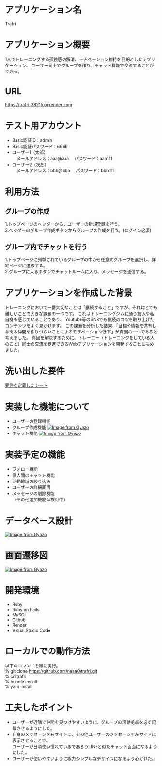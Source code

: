 # アプリケーション名
Trafri

# アプリケーション概要
1人でトレーニングする孤独感の解消、モチベーション維持を目的としたアプリケーション。
ユーザー同士でグループを作り、チャット機能で交流することができる。

# URL
https://trafri-38215.onrender.com

# テスト用アカウント
- Basic認証ID：admin
- Basic認証パスワード：6666
- ユーザー1（太郎）<br>
　メールアドレス：aaa@aaa
　パスワード：aaa111
- ユーザー2（次郎）<br>
　メールアドレス：bbb@bbb
　パスワード：bbb111

# 利用方法
## グループの作成
1.トップページのヘッダーから、ユーザーの新規登録を行う。<br>
2.ヘッダーのグループ作成ボタンからグループの作成を行う。(ログイン必須)

## グループ内でチャットを行う
1.トップページに列挙されているグループの中から任意のグループを選択し、詳細ページに遷移する。<br>
2.グループに入るボタンでチャットルームに入り、メッセージを送信する。

# アプリケーションを作成した背景
トレーニングにおいて一番大切なことは「継続すること」ですが、それはとても難しいことで大きな課題の一つです。
これはトレーニングジムに通う友人や私自身も感じていることであり、
Youtube等のSNSでも継続のコツを取り上げたコンテンツをよく見かけます。
この課題を分析した結果、「目標や情報を共有しあえる仲間を作りづらいことによるモチベーション低下」が真因の一つであると考えました。
真因を解決するために、トレーニー（トレーニングをしている人のこと）同士の交流を促進できるWebアプリケーションを開発することに決めました。

# 洗い出した要件
[要件を定義したシート](https://docs.google.com/spreadsheets/d/18P8wfx67tpnQg9IhPHOI53TaVYtmfwlvZPKY3vCvINk/edit?usp=sharing) 

# 実装した機能について
- ユーザーの登録機能
- グループ作成機能
[![Image from Gyazo](https://i.gyazo.com/3382a4a00dc2e54e097f79ea9f94847e.gif)](https://gyazo.com/3382a4a00dc2e54e097f79ea9f94847e)
- チャット機能
[![Image from Gyazo](https://i.gyazo.com/e35b7cceab506b77e99ea7fa9e3f4b5c.gif)](https://gyazo.com/e35b7cceab506b77e99ea7fa9e3f4b5c)

# 実装予定の機能
- フォロー機能
- 個人間のチャット機能
- 活動地域の絞り込み
- ユーザーの詳細画面
- メッセージの削除機能<br>
（その他追加機能は検討中）

# データベース設計
[![Image from Gyazo](https://i.gyazo.com/a30053ff5be9b209778578a7bdce3747.png)](https://gyazo.com/a30053ff5be9b209778578a7bdce3747)

# 画面遷移図
[![Image from Gyazo](https://i.gyazo.com/ee47eb21188ed07d514d394191f0309d.png)](https://gyazo.com/ee47eb21188ed07d514d394191f0309d)

# 開発環境
- Ruby
- Ruby on Rails
- MySQL
- Github
- Render
- Visual Studio Code

# ローカルでの動作方法
以下のコマンドを順に実行。<br>
% git clone https://github.com/naaa0/trafri.git<br>
% cd trafri<br>
% bundle install<br>
% yarn install<br>

# 工夫したポイント
- ユーザーが近隣で仲間を見つけやすいように、グループの活動拠点を必ず記載させるようにした。
- 自身のメッセージを右サイドに、その他ユーザーのメッセージを左サイドに表示させることで、<br>
ユーザーが日頃使い慣れているであろうLINEと似たチャット画面になるようにした。
- ユーザーが使いやすいように極力シンプルなデザインになるよう心がけた。